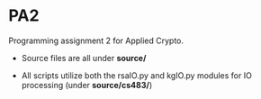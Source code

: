 # PA2
Programming assignment 2 for Applied Crypto.

- Source files are all under **source/**

- All scripts utilize both the rsaIO.py and kgIO.py modules for IO processing (under **source/cs483/**)
